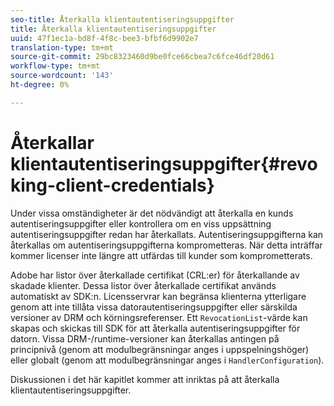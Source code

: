 ```yaml
---
seo-title: Återkalla klientautentiseringsuppgifter
title: Återkalla klientautentiseringsuppgifter
uuid: 47f1ec1a-bd8f-4f8c-bee3-bfbf6d9902e7
translation-type: tm+mt
source-git-commit: 29bc8323460d9be0fce66cbea7c6fce46df20d61
workflow-type: tm+mt
source-wordcount: '143'
ht-degree: 0%

---
```



# Återkallar klientautentiseringsuppgifter{#revoking-client-credentials}

Under vissa omständigheter är det nödvändigt att återkalla en kunds autentiseringsuppgifter eller kontrollera om en viss uppsättning autentiseringsuppgifter redan har återkallats. Autentiseringsuppgifterna kan återkallas om autentiseringsuppgifterna komprometteras. När detta inträffar kommer licenser inte längre att utfärdas till kunder som komprometterats.

Adobe har listor över återkallade certifikat (CRL:er) för återkallande av skadade klienter. Dessa listor över återkallade certifikat används automatiskt av SDK:n. Licensservrar kan begränsa klienterna ytterligare genom att inte tillåta vissa datorautentiseringsuppgifter eller särskilda versioner av DRM och körningsreferenser. Ett `RevocationList`-värde kan skapas och skickas till SDK för att återkalla autentiseringsuppgifter för datorn. Vissa DRM-/runtime-versioner kan återkallas antingen på principnivå (genom att modulbegränsningar anges i uppspelningshöger) eller globalt (genom att modulbegränsningar anges i `HandlerConfiguration`).

Diskussionen i det här kapitlet kommer att inriktas på att återkalla klientautentiseringsuppgifter.

